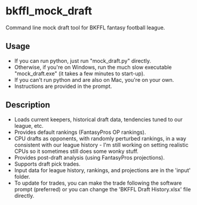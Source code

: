 # bkffl_mock_draft
Command line mock draft tool for BKFFL fantasy football league.

## Usage
* If you can run python, just run "mock_draft.py" directly.
* Otherwise, if you're on Windows, run the much slow executable "mock_draft.exe" (it takes a few minutes to start-up).
* If you can't run python and are also on Mac, you're on your own.
* Instructions are provided in the prompt.

## Description
* Loads current keepers, historical draft data, tendencies tuned to our league, etc.
* Provides default rankings (FantasyPros OP rankings).
* CPU drafts as opponents, with randomly perturbed rankings, in a way consistent with our league history - I'm still working on setting realistic CPUs so it sometimes still does some wonky stuff.
* Provides post-draft analysis (using FantasyPros projections).
* Supports draft pick trades.
* Input data for league history, rankings, and projections are in the 'input' folder. 
* To update for trades, you can make the trade following the software prompt (preferred) or you can change the 'BKFFL  Draft History.xlsx' file directly.
